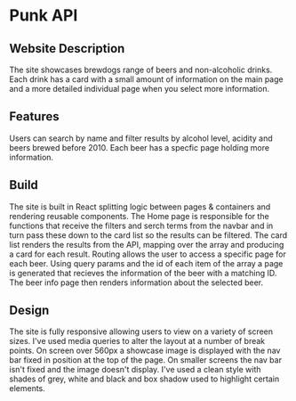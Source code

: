 # Punk API

## Website Description

The site showcases brewdogs range of beers and non-alcoholic drinks.
Each drink has a card with a small amount of information on the main page and a more detailed individual page when you select more information.

## Features

Users can search by name and filter results by alcohol level, acidity and beers brewed before 2010.
Each beer has a specfic page holding more information.

## Build

The site is built in React splitting logic between pages & containers and rendering reusable components. 
The Home page is responsible for the functions that receive the filters and serch terms from the navbar and in turn pass these down to the card list so the results can be filtered.
The card list renders the results from the API, mapping over the array and producing a card for each result.
Routing allows the user to access a specific page for each beer. Using query params and the id of each item of the array a page is generated that recieves the information of the beer with a matching ID.
The beer info page then renders information about the selected beer.

## Design

The site is fully responsive allowing users to view on a variety of screen sizes.
I've used media queries to alter the layout at a number of break points.
On screen over 560px a showcase image is displayed with the nav bar fixed in position at the top of the page. On smaller screens the nav bar isn't fixed and the image doesn't display.
I've used a clean style with shades of grey, white and black and box shadow used to highlight certain elements.